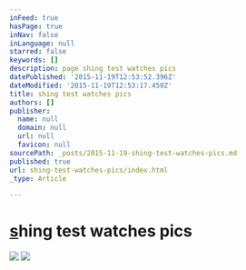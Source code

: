 ```yaml
---
inFeed: true
hasPage: true
inNav: false
inLanguage: null
starred: false
keywords: []
description: page shing test watches pics
datePublished: '2015-11-19T12:53:52.396Z'
dateModified: '2015-11-19T12:53:17.450Z'
title: shing test watches pics
authors: []
publisher:
  name: null
  domain: null
  url: null
  favicon: null
sourcePath: _posts/2015-11-19-shing-test-watches-pics.md
published: true
url: shing-test-watches-pics/index.html
_type: Article

---
```

# [s][0]hing test watches pics
![](https://the-grid-user-content.s3-us-west-2.amazonaws.com/61f873f0-6b95-4074-ab9e-4779b10cd6f7.JPG)
![](https://the-grid-user-content.s3-us-west-2.amazonaws.com/5c8cb1dd-0f41-4f60-845d-57f54f6b24d0.JPG)

[0]: null